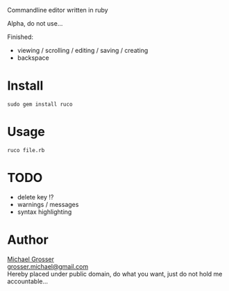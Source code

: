 Commandline editor written in ruby

Alpha, do not use...

Finished:

 - viewing / scrolling / editing / saving / creating
 - backspace

Install
=======
    sudo gem install ruco

Usage
=====
    ruco file.rb

TODO
=====
 - delete key !?
 - warnings / messages
 - syntax highlighting


Author
======
[Michael Grosser](http://grosser.it)  
grosser.michael@gmail.com  
Hereby placed under public domain, do what you want, just do not hold me accountable...
